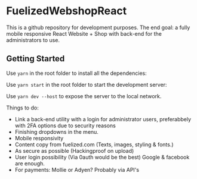 # FuelizedWebshopReact
This is a github repository for development purposes.
The end goal: a fully mobile responsive React Website + Shop with back-end for the administrators to use.

## Getting Started

Use ```yarn``` in the root folder to install all the dependencies:

Use ```yarn start``` in the root folder to start the development server:

Use ```yarn dev --host``` to expose the server to the local network.


Things to do: 
- Link a back-end utility with a login for administrator users, preferabbely with 2FA options due to security reasons
- Finishing dropdowns in the menu.
- Mobile responsivity
- Content copy from fuelized.com (Texts, images, styling & fonts.)
- As secure as possible (Hackingproof on upload)
- User login possibility (Via 0auth would be the best) Google & facebook are enough.
- For payments: Mollie or Adyen? Probably via API's

